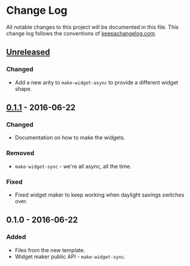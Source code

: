 # Change Log
All notable changes to this project will be documented in this file. This change log follows the conventions of [keepachangelog.com](http://keepachangelog.com/).

## [Unreleased]
### Changed
- Add a new arity to `make-widget-async` to provide a different widget shape.

## [0.1.1] - 2016-06-22
### Changed
- Documentation on how to make the widgets.

### Removed
- `make-widget-sync` - we're all async, all the time.

### Fixed
- Fixed widget maker to keep working when daylight savings switches over.

## 0.1.0 - 2016-06-22
### Added
- Files from the new template.
- Widget maker public API - `make-widget-sync`.

[Unreleased]: https://github.com/your-name/cljs-mlb-notifier/compare/0.1.1...HEAD
[0.1.1]: https://github.com/your-name/cljs-mlb-notifier/compare/0.1.0...0.1.1
